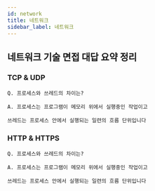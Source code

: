 ```yaml
---
id: network
title: 네트워크
sidebar_label: 네트워크
---
```


## 네트워크 기술 면접 대답 요약 정리


### TCP & UDP

```
Q. 프로세스와 쓰레드의 차이는?

A. 프로세스는 프로그램이 메모리 위에서 실행중인 작업이고

쓰레드는 프로세스 안에서 실행되는 일련의 흐름 단위입니다
```

### HTTP & HTTPS

```
Q. 프로세스와 쓰레드의 차이는?

A. 프로세스는 프로그램이 메모리 위에서 실행중인 작업이고

쓰레드는 프로세스 안에서 실행되는 일련의 흐름 단위입니다
```